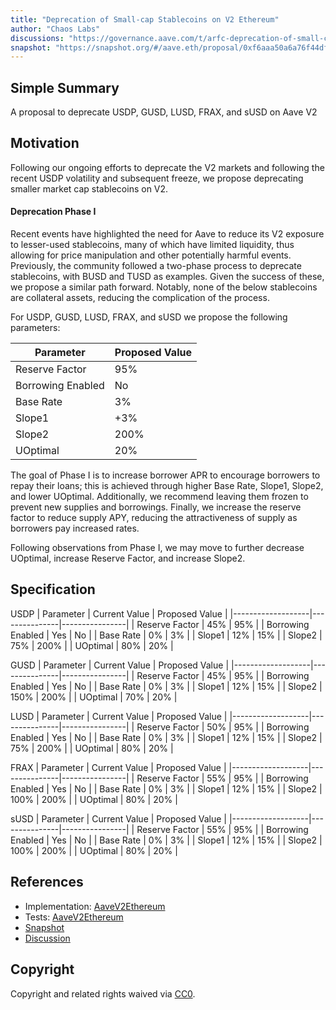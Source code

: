 ```yaml
---
title: "Deprecation of Small-cap Stablecoins on V2 Ethereum"
author: "Chaos Labs"
discussions: "https://governance.aave.com/t/arfc-deprecation-of-small-cap-stablecoins-on-v2-ethereum/17484/1"
snapshot: "https://snapshot.org/#/aave.eth/proposal/0xf6aaa50a6a76f44df9cfbbb760ca80878854dd16d88b16a3fc0f5fa6920741f0"
---
```


## Simple Summary

A proposal to deprecate USDP, GUSD, LUSD, FRAX, and sUSD on Aave V2

## Motivation

Following our ongoing efforts to deprecate the V2 markets and following the recent USDP volatility and subsequent freeze, we propose deprecating smaller market cap stablecoins on V2.

#### Deprecation Phase I

Recent events have highlighted the need for Aave to reduce its V2 exposure to lesser-used stablecoins, many of which have limited liquidity, thus allowing for price manipulation and other potentially harmful events. Previously, the community followed a two-phase process to deprecate stablecoins, with BUSD and TUSD as examples. Given the success of these, we propose a similar path forward. Notably, none of the below stablecoins are collateral assets, reducing the complication of the process.

For USDP, GUSD, LUSD, FRAX, and sUSD we propose the following parameters:

| Parameter         | Proposed Value |
| ----------------- | -------------- |
| Reserve Factor    | 95%            |
| Borrowing Enabled | No             |
| Base Rate         | 3%             |
| Slope1            | +3%            |
| Slope2            | 200%           |
| UOptimal          | 20%            |

The goal of Phase I is to increase borrower APR to encourage borrowers to repay their loans; this is achieved through higher Base Rate, Slope1, Slope2, and lower UOptimal. Additionally, we recommend leaving them frozen to prevent new supplies and borrowings. Finally, we increase the reserve factor to reduce supply APY, reducing the attractiveness of supply as borrowers pay increased rates.

Following observations from Phase I, we may move to further decrease UOptimal, increase Reserve Factor, and increase Slope2.

## Specification

USDP
| Parameter | Current Value | Proposed Value |
|-------------------|---------------|----------------|
| Reserve Factor | 45% | 95% |
| Borrowing Enabled | Yes | No |
| Base Rate | 0% | 3% |
| Slope1 | 12% | 15% |
| Slope2 | 75% | 200% |
| UOptimal | 80% | 20% |

GUSD
| Parameter | Current Value | Proposed Value |
|-------------------|---------------|----------------|
| Reserve Factor | 45% | 95% |
| Borrowing Enabled | Yes | No |
| Base Rate | 0% | 3% |
| Slope1 | 12% | 15% |
| Slope2 | 150% | 200% |
| UOptimal | 70% | 20% |

LUSD
| Parameter | Current Value | Proposed Value |
|-------------------|---------------|----------------|
| Reserve Factor | 50% | 95% |
| Borrowing Enabled | Yes | No |
| Base Rate | 0% | 3% |
| Slope1 | 12% | 15% |
| Slope2 | 75% | 200% |
| UOptimal | 80% | 20% |

FRAX
| Parameter | Current Value | Proposed Value |
|-------------------|---------------|----------------|
| Reserve Factor | 55% | 95% |
| Borrowing Enabled | Yes | No |
| Base Rate | 0% | 3% |
| Slope1 | 12% | 15% |
| Slope2 | 100% | 200% |
| UOptimal | 80% | 20% |

sUSD
| Parameter | Current Value | Proposed Value |
|-------------------|---------------|----------------|
| Reserve Factor | 55% | 95% |
| Borrowing Enabled | Yes | No |
| Base Rate | 0% | 3% |
| Slope1 | 12% | 15% |
| Slope2 | 100% | 200% |
| UOptimal | 80% | 20% |

## References

- Implementation: [AaveV2Ethereum](https://github.com/bgd-labs/aave-proposals-v3/blob/8a8b08961887ec193aa153fe3ff8322d3b8a53f2/src/20240502_AaveV2Ethereum_DeprecationOfSmallCapStablecoinsOnV2Ethereum/AaveV2Ethereum_DeprecationOfSmallCapStablecoinsOnV2Ethereum_20240502.sol)
- Tests: [AaveV2Ethereum](https://github.com/bgd-labs/aave-proposals-v3/blob/8a8b08961887ec193aa153fe3ff8322d3b8a53f2/src/20240502_AaveV2Ethereum_DeprecationOfSmallCapStablecoinsOnV2Ethereum/AaveV2Ethereum_DeprecationOfSmallCapStablecoinsOnV2Ethereum_20240502.t.sol)
- [Snapshot](https://snapshot.org/#/aave.eth/proposal/0xf6aaa50a6a76f44df9cfbbb760ca80878854dd16d88b16a3fc0f5fa6920741f0)
- [Discussion](https://governance.aave.com/t/arfc-deprecation-of-small-cap-stablecoins-on-v2-ethereum/17484/1)

## Copyright

Copyright and related rights waived via [CC0](https://creativecommons.org/publicdomain/zero/1.0/).
